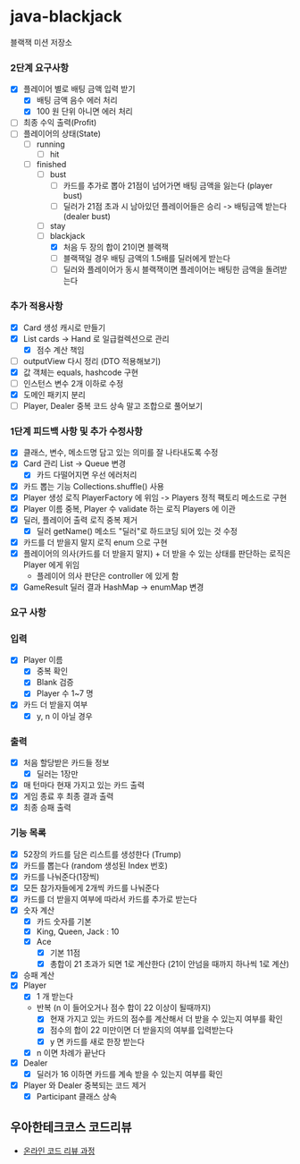 # java-blackjack

블랙잭 미션 저장소

### 2단계 요구사항

- [x] 플레이어 별로 배팅 금액 입력 받기
    - [x] 배팅 금액 음수 에러 처리
    - [x] 100 원 단위 아니면 에러 처리
- [ ] 최종 수익 출력(Profit)
- [ ] 플레이어의 상태(State)
    - [ ] running
        - [ ] hit
    - [ ] finished
        - [ ] bust
            - [ ] 카드를 추가로 뽑아 21점이 넘어가면 배팅 금액을 잃는다 (player bust)
            - [ ] 딜러가 21점 초과 시 남아있던 플레이어들은 승리 -> 배팅금액 받는다 (dealer bust)
        - [ ] stay
        - [ ] blackjack
            - [x] 처음 두 장의 합이 21이면 블랙잭
            - [ ] 블랙잭일 경우 배팅 금액의 1.5배를 딜러에게 받는다
            - [ ] 딜러와 플레이어가 동시 블랙잭이면 플레이어는 배팅한 금액을 돌려받는다

### 추가 적용사항

- [x] Card 생성 캐시로 만들기
- [x] List<Card> cards -> Hand 로 일급컬렉션으로 관리
    - [x] 점수 계산 책임
- [ ] outputView 다시 정리 (DTO 적용해보기)
- [x] 값 객체는 equals, hashcode 구현
- [ ] 인스턴스 변수 2개 이하로 수정
- [x] 도메인 패키지 분리
- [ ] Player, Dealer 중복 코드 상속 말고 조합으로 풀어보기

### 1단계 피드백 사항 및 추가 수정사항

- [x] 클래스, 변수, 메소드명 담고 있는 의미를 잘 나타내도록 수정
- [x] Card 관리 List -> Queue 변경
    - [x] 카드 다떨어지면 우선 에러처리
- [x] 카드 뽑는 기능 Collections.shuffle() 사용
- [x] Player 생성 로직 PlayerFactory 에 위임 -> Players 정적 팩토리 메소드로 구현
- [x] Player 이름 중복, Player 수 validate 하는 로직 Players 에 이관
- [x] 딜러, 플레이어 출력 로직 중복 제거
    - [x] 딜러 getName() 메소드 "딜러"로 하드코딩 되어 있는 것 수정
- [x] 카드를 더 받을지 말지 로직 enum 으로 구현
- [x] 플레이어의 의사(카드를 더 받을지 말지) + 더 받을 수 있는 상태를 판단하는 로직은 Player 에게 위임
    - 플레이어 의사 판단은 controller 에 있게 함
- [x] GameResult 딜러 결과 HashMap -> enumMap 변경

### 요구 사항

### 입력

- [x] Player 이름
    - [x] 중복 확인
    - [x] Blank 검증
    - [x] Player 수 1~7 명
- [x] 카드 더 받을지 여부
    - [x] y, n 이 아닐 경우

### 출력

- [x] 처음 할당받은 카드들 정보
    - [x] 딜러는 1장만
- [x] 매 턴마다 현재 가지고 있는 카드 출력
- [x] 게임 종료 후 최종 결과 출력
- [x] 최종 승패 출력

### 기능 목록

- [x] 52장의 카드를 담은 리스트를 생성한다 (Trump)
- [x] 카드를 뽑는다 (random 생성된 Index 번호)
- [x] 카드를 나눠준다(1장씩)
- [x] 모든 참가자들에게 2개씩 카드를 나눠준다
- [x] 카드를 더 받을지 여부에 따라서 카드를 추가로 받는다
- [x] 숫자 계산
    - [x] 카드 숫자를 기본
    - [x] King, Queen, Jack : 10
    - [x] Ace
        - [x] 기본 11점
        - [x] 총합이 21 초과가 되면 1로 계산한다 (21이 안넘을 때까지 하나씩 1로 계산)
- [x] 승패 계산
- [x] Player
    - [x] 1 개 받는다
    - 반복 (n 이 들어오거나 점수 합이 22 이상이 될때까지)
        - [x] 현재 가지고 있는 카드의 점수를 계산해서 더 받을 수 있는지 여부를 확인
        - [x] 점수의 합이 22 미만이면 더 받을지의 여부를 입력받는다
        - [x] y 면 카드를 새로 한장 받는다
    - [x] n 이면 차례가 끝난다
- [x] Dealer
    - [x] 딜러가 16 이하면 카드를 계속 받을 수 있는지 여부를 확인
- [x] Player 와 Dealer 중복되는 코드 제거
    - [x] Participant 클래스 상속

## 우아한테크코스 코드리뷰

- [온라인 코드 리뷰 과정](https://github.com/woowacourse/woowacourse-docs/blob/master/maincourse/README.md)
